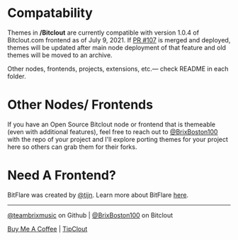 # Compatability

Themes in **/Bitclout** are currently compatible with version 1.0.4 of Bitclout.com frontend as of July 9, 2021. If [PR #107](https://github.com/bitclout/frontend/pull/107) is merged and deployed, themes will be updated after main node deployment of that feature and old themes will be moved to an archive.

Other nodes, frontends, projects, extensions, etc.— check README in each folder.

# Other Nodes/ Frontends

If you have an Open Source Bitclout node or frontend that is themeable (even with additional features), feel free to reach out to [@BrixBoston100](https://bitclout.com/u/BrixBoston100) with the repo of your project and I'll explore porting themes for your project here so others can grab them for their forks.

# Need A Frontend?

BitFlare was created by [@tijn](https://bitclout.com/u/tijn). Learn more about BitFlare [here](https://github.com/devclout/BitFlare).

----
[@teambrixmusic](https://github.com/teambrixmusic) on Github | [@BrixBoston100](https://bitclout.com/u/BrixBoston100) on Bitclout

[Buy Me A Coffee](https://ko-fi.com/brixboston100) | [TipClout](https://bitclout.com/send-bitclout?public_key=BC1YLhTk3qzocZRDAAHyFvy7PME3xvPZyJn3eY2tfjGa8GmNwheU8Xv)

